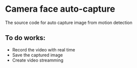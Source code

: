 # Camera face auto-capture
The source code for auto capture image from motion detection

## To do works:
- Record the video with real time
- Save the captured image
- Create video streamming
